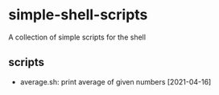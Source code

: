 # simple-shell-scripts
A collection of simple scripts for the shell

## scripts
- average.sh: print average of given numbers [2021-04-16]
